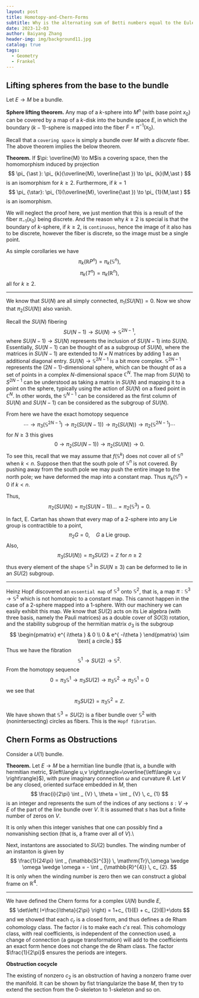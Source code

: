 ```yaml
---
layout: post
title: Homotopy-and-Chern-Forms
subtitle: Why is the alternating sum of Betti numbers equal to the Euler characteristic?
date: 2023-12-03
author: Baiyang Zhang
header-img: img/background11.jpg
catalog: true
tags:
  - Geometry
  - Frankel
---
```

## Lifting spheres from the base to the bundle

Let $E\to M$ be a bundle.

**Sphere lifting theorem.** Any map of a $k$-sphere into $M^{n}$ (with base point $x_ {0}$) can be covered by a map of a $k$-disk into the bundle space $E$, in which the boundary $(k-1)$-sphere is mapped into the fiber $F=\pi^{-1}(x_ {0})$. 

Recall that a `covering space` is simply a bundle over $M$ with a *discrete* fiber. The above theorem implies the below theorem. 

**Theorem.** If $\pi: \overline{M} \to M$is a covering space, then the homomorphism induced by projection 
$$
\pi_ {\ast }: \pi_ {k}(\overline{M}, \overline{\ast }) \to \pi_ {k}(M,\ast )
$$
is an isomorphism for $k\geq 2$. Furthermore, if $k=1$
$$
\pi_ {\star}: \pi_ {1}(\overline{M}, \overline{\ast }) \to \pi_ {1}(M,\ast )
$$
is an isomorphism.

We will neglect the proof here, we just mention that this is a result of the fiber $\pi_ {-1}(x_ {0})$ being discrete. And the reason why $k\geq 2$ is special is that the boundary of $k$-sphere, if $k\geq 2$, is `continuous`, hence the image of it also has to be discrete, however the fiber is discrete, so the image must be a single point. 

As simple corollaries we have
$$
\pi_ {k}(\mathbb{R}P^{n}) = \pi_ {k}(\mathbb{S}^{n}),
$$
$$
\pi_ {k}(T^{n}) = \pi_ {k}(\mathbb{R}^{n}),
$$
all for $k\geq 2$. 

- - -

We know that $SU(N)$ are all simply connected, $\pi_ {1}(SU(N))=0$. Now we show that $\pi_ {2}(SU(N))$ also vanish.

Recall the $SU(N)$ fibering 
$$SU(N-1) \rightarrow SU(N) \rightarrow \mathbb{S}^{2N-1},
$$
where $SU(N-1) \rightarrow SU(N)$ represents the inclusion of $SU(N-1)$ into $SU(N)$. Essentially, $SU(N-1)$ can be thought of as a subgroup of $SU(N)$, where the matrices in $SU(N-1)$ are extended to $N \times N$ matrices by adding 1 as an additional diagonal entry. $SU(N) \rightarrow \mathbb{S}^{2N-1}$ is a bit more complex. $\mathbb{S}^{2N-1}$ represents the $(2N-1)$-dimensional sphere, which can be thought of as a set of points in a complex $N$-dimensional space $\mathbb{C}^N$. The map from $SU(N)$ to $S^{2N-1}$ can be understood as taking a matrix in $SU(N)$ and mapping it to a point on the sphere, typically using the action of $SU(N)$ on a fixed point in $\mathbb{C}^N$. In other words, the $\mathbb{S}^{N-1}$ can be considered as the first column of $SU(N)$ and $SU(N-1)$ can be considered as the subgroup of $SU(N)$. 

From here we have the exact homotopy sequence
$$
	\cdots \to \pi_ {3}(\mathbb{S}^{2N-1})\to\pi_ {2}(SU(N-1))\to\pi_ {2}(SU(N))\to\pi_ {2}(\mathbb{S}^{2N-1})\cdots
$$
for $N\geq 3$ this gives 
$$
0 \to \pi_ {2}(SU(N-1))\to\pi_ {2}(SU(N))\to 0.
$$
To see this, recall that we may assume that $f(\mathbb{S}^{k})$ does not cover all of $\mathbb{S}^{n}$ when $k<n$. Suppose then that the south pole of $\mathbb{S}^{n}$ is not covered. By pushing away from the south pole we may push the entire image to the north pole; we have deformed the map into a constant map. Thus $\pi_ {k}(\mathbb{S}^{n})=0$ if $k<n$. 

Thus,
$$
\pi_ {2}(SU(N)) = \pi_ {2}(SU(N-1))\dots=\pi_ {2}(\mathbb{S}^{3}) =0.
$$

In fact, E. Cartan has shown that every map of a $2$-sphere into any Lie group is contractible to a point,
$$
\pi_ {2}G=0,\quad  G\text{ a Lie group.}
$$
Also, 
$$
\pi_ {3}(SU(N)) = \pi_ {3}SU(2) = \mathbb{Z} \text{ for } n\geq 2
$$
thus every element of the shape $\mathbb{S}^{3}$ in $SU(N\geq 3)$ can be deformed to lie in an $SU(2)$ subgroup. 

- - -

Heinz Hopf discovered an `essential map` of $\mathbb{S}^{3}$ onto $\mathbb{S}^{2}$, that is, a map $\pi: \mathbb{S}^{3}\to\mathbb{S}^{2}$ which is not homotopic to a constant map. This cannot happen in the case of a 2-sphere mapped into a 1-sphere. With our machinery we can easily exhibit this map. We know that $SU(2)$ acts on its Lie algebra (with three basis, namely the Pauli matrices) as a double cover of $SO(3)$ rotation, and the stability subgroup of the hermitian matrix $\sigma_ {3}$ is the subgroup
$$
\begin{pmatrix}
e^{ i\theta }  & 0 \\
0  &  e^{ -i\theta } 
\end{pmatrix}
\sim \text{ a circle.}
$$
Thus we have the fibration 
$$
\mathbb{S}^{1}\to SU(2) \to \mathbb{S}^{2}.
$$
From the homotopy sequence
$$
0=\pi_ {3}\mathbb{S}^{1}\to\pi_ {3}SU(2)\to\pi_ {3}\mathbb{S}^{2}\to\pi_ {2}\mathbb{S}^{1}=0
$$
we see that 
$$
\pi_ {3}SU(2) = \pi_ {3}\mathbb{S}^{2} = \mathbb{Z}.
$$

We have shown that $\mathbb{S}^{3}=SU(2)$ is a fiber bundle over $\mathbb{S}^{2}$ with (nonintersecting) circles as fibers. This is the `Hopf fibration`.

## Chern Forms as Obstructions

Consider a $U(1)$ bundle. 

**Theorem.** Let $E\to M$ be a hermitian line bundle (that is, a bundle with hermitian metric, $\left\langle u,v \right\rangle=\overline{\left\langle v,u \right\rangle}$), with pure imaginary connection $\omega$ and curvature $\theta$. Let $V$ be any closed, oriented surface embedded in $M$, then
$$
\frac{i}{2\pi} \int _ {V} \, \theta = \int _ {V} \, c_ {1}
$$
is an integer and represents the sum of the indices of any sections $s: V\to E$ of the part of the line bundle over $V$. It is assumed that $s$ has but a finite number of zeros on $V$. 

It is only when this integer vanishes that one can possibly find a nonvanishing section (that is, a frame over all of $V$).\

Next, instantons are associated to $SU(2)$ bundles. The winding number of an instanton is given by 
$$
\frac{1}{24\pi} \int _ {\mathbb{S}^{3}} \, \mathrm{Tr}\,\omega \wedge \omega \wedge \omega  = - \int _ {\mathbb{R}^{4}} \, c_ {2}. 
$$
It is only when the winding number is zero then we can construct a global frame on $\mathbb{R}^{4}$. 

- - -

We have defined the Chern forms for a complex $U(N)$ bundle $E$,
$$
\det\left( I+\frac{i\theta}{2\pi} \right) = 1+c_ {1}(E) + c_ {2}(E)+\dots
$$
and we showed that each $c_ r$ is a closed form, and thus defines a de Rham cohomology class. The factor $i$ is to make each $c's$ real. This cohomology class, with real coefficients, is independent of the connection used, a change of connection (a gauge transformation) will add to the coefficients an exact form hence does not change the de Rham class. The factor $\frac{1}{2\pi}$ ensures the periods are integers. 

**Obstruction cocycle**

The existing of nonzero $c_ {2}$ is an obstruction of having a nonzero frame over the manifold. It can be shown by fist triangularize the base $M$, then try to extend the section from the $0$-skeleton to $1$-skeleton and so on. 





